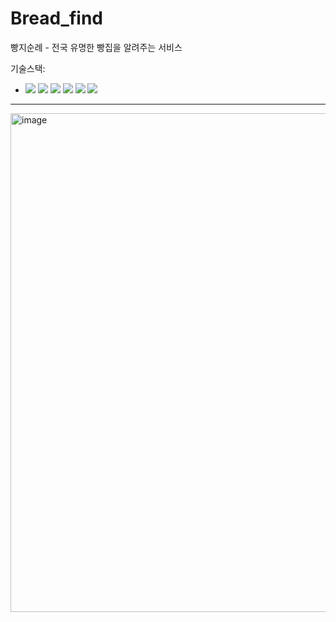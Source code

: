 # Bread_find
빵지순례 - 전국 유명한 빵집을 알려주는 서비스

기술스택:
 - <img src="https://img.shields.io/badge/Java-007396?style=for-the-badge&logo=Java&logoColor=white">  <img src="https://img.shields.io/badge/MySQL-4479A1?style=for-the-badge&logo=MySQL&logoColor=white">  <img src="https://img.shields.io/badge/Python-3776AB?style=for-the-badge&logo=Python&logoColor=white">  <img src="https://img.shields.io/badge/Selenium-43B02A?style=for-the-badge&logo=Selenium&logoColor=white">   <img src="https://img.shields.io/badge/SpringBoot-6DB33F?style=for-the-badge&logo=SpringBoot&logoColor=white">  <img src="https://img.shields.io/badge/HTML5-E34F26?style=for-the-badge&logo=HTML5&logoColor=white">
 
- - - 

<img width="798" alt="image" src="https://github.com/leechaeeyoung/Bread_find/assets/94501397/76a15604-0092-43b0-8885-b65de903392e">


